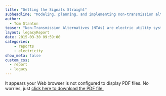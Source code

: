 ```yaml
---
title: "Getting the Signals Straight"
subheadline: "Modeling, planning, and implementing non-transmission alternatives"
author:
  - Tom Stanton
teaser: "Non-Transmission Alternatives (NTAs) are electric utility system investments and operating practices that can defer or replace the need for specific transmission projects, at lower total resource cost, by reliably reducing transmission congestion at times of maximum demand in specific grid areas. NTAs can be identified through least-cost planning and action, one geographic area at a time, for managing electricity supply and demand using all means available and necessary, including demand response, distributed generation (DG), energy efficiency, electricity and thermal storage, load management, and rate design. This paper introduces and explores the subject of NTAs."
layout: legacyReport
date: 2015-03-30 09:59:00
categories:
    - reports
    - electricity
show_meta: false
custom_css:
  - report
  - legacy
---
```

<object data='{{ site.url }}/nrriReports/NRRI%2015-02%20NRRI%20-%20Non-Transmission%20Alternatives.pdf'
        type='application/pdf'
        width='100%'
        height='100%'>

<p>It appears your Web browser is not configured to display PDF files.
No worries, just <a href='{{ site.url }}/nrriReports/NRRI%2015-02%20NRRI%20-%20Non-Transmission%20Alternatives.pdf'>click here to download the PDF file.</a></p>

</object>
